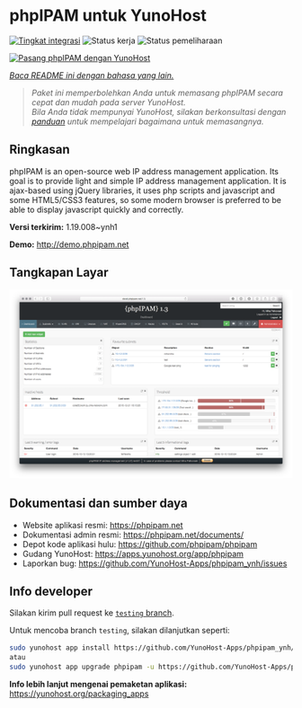 <!--
N.B.: README ini dibuat secara otomatis oleh <https://github.com/YunoHost/apps/tree/master/tools/readme_generator>
Ini TIDAK boleh diedit dengan tangan.
-->

# phpIPAM untuk YunoHost

[![Tingkat integrasi](https://dash.yunohost.org/integration/phpipam.svg)](https://ci-apps.yunohost.org/ci/apps/phpipam/) ![Status kerja](https://ci-apps.yunohost.org/ci/badges/phpipam.status.svg) ![Status pemeliharaan](https://ci-apps.yunohost.org/ci/badges/phpipam.maintain.svg)

[![Pasang phpIPAM dengan YunoHost](https://install-app.yunohost.org/install-with-yunohost.svg)](https://install-app.yunohost.org/?app=phpipam)

*[Baca README ini dengan bahasa yang lain.](./ALL_README.md)*

> *Paket ini memperbolehkan Anda untuk memasang phpIPAM secara cepat dan mudah pada server YunoHost.*  
> *Bila Anda tidak mempunyai YunoHost, silakan berkonsultasi dengan [panduan](https://yunohost.org/install) untuk mempelajari bagaimana untuk memasangnya.*

## Ringkasan

phpIPAM is an open-source web IP address management application. Its goal is to provide light and simple IP address management application. It is ajax-based using jQuery libraries, it uses php scripts and javascript and some HTML5/CSS3 features, so some modern browser is preferred to be able to display javascript quickly and correctly.

**Versi terkirim:** 1.19.008~ynh1

**Demo:** <http://demo.phpipam.net>

## Tangkapan Layar

![Tangkapan Layar pada phpIPAM](./doc/screenshots/dashboard.png)

## Dokumentasi dan sumber daya

- Website aplikasi resmi: <https://phpipam.net>
- Dokumentasi admin resmi: <https://phpipam.net/documents/>
- Depot kode aplikasi hulu: <https://github.com/phpipam/phpipam>
- Gudang YunoHost: <https://apps.yunohost.org/app/phpipam>
- Laporkan bug: <https://github.com/YunoHost-Apps/phpipam_ynh/issues>

## Info developer

Silakan kirim pull request ke [`testing` branch](https://github.com/YunoHost-Apps/phpipam_ynh/tree/testing).

Untuk mencoba branch `testing`, silakan dilanjutkan seperti:

```bash
sudo yunohost app install https://github.com/YunoHost-Apps/phpipam_ynh/tree/testing --debug
atau
sudo yunohost app upgrade phpipam -u https://github.com/YunoHost-Apps/phpipam_ynh/tree/testing --debug
```

**Info lebih lanjut mengenai pemaketan aplikasi:** <https://yunohost.org/packaging_apps>
